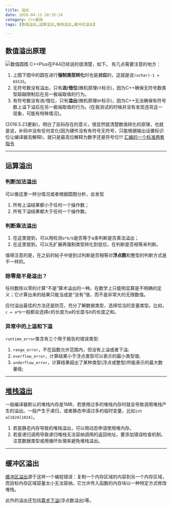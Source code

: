 ```yaml
---
title: 溢出
date: 2016-04-11 20:35:24
category: C++基础
tags: [数值溢出,运算溢出,堆栈溢出,缓冲区溢出]

---
```


## 数值溢出原理
![数值圆图](http://i.imgur.com/W3CYdOb.png)
C++Plus在P44已经说的很清楚，如下。
有几点需要注意的地方：

1. 上图下图中的圆在进行**强制类型转化**时也是**对应**的，这就是说`(uchar)-1 = 65535`。
2. 无符号数没有溢出，只有**进/借位**(微机原理`CF`标示)，因为C++确保无符号数类型超越限制后在另一极端取值的行为。
3. 有符号数没有进/借位，只有**溢出**(微机原理`OF`标示)，因为C++无法确保有符号数上溢下溢后在另一极端取值的行为。(在我测试的时候并没有发现违背这一现象，可能有特殊情况)。

(2016.5.23更新)，明白了反码存在的意义，很显然就清楚数值转化的原理，也就是说，补码中没有任何变化(因为硬件没有有符号无符号，只能根据输出设置标识位让编译器去解释)，就只是最高位解释为数字还是符号位!!!
[汇编的一个标准两套指令](http://blog.sina.com.cn/s/blog_6e44841b0100n2h6.html)

---

## 运算溢出

### 判断加法溢出

可以像这里一样分情况或者根据圆图分析，会发现
1. 所有上溢结果都小于任何一个操作数；
2. 所有下溢结果都大于任何一个操作数。

### 判断乘法溢出

1. 在这里提到，可以用检测`a*b/b`是否等于a来判断是否乘法溢出；
2. 在这里提到，可以先扩展再强制类型转化到低位，在判断是否相等来判断。

值得注意的是，在之前的帖子中提到过判断是否相等对**浮点数**和整型的判断方式是不一样的。

### 除零是不是溢出？
任何数除以零的计算“不是”算术溢出的一种。在数学上只能明显算是不明确的定义；它计算出来的结果只能当成是“没有”值，而不是非常大的无限数值。

应付溢出最佳的方法还是防范，充分了解数据类型，选择恰当的变量类型。比如，`c = a*b`一般都会选择c的长度为a的长度与b的长度之和。

### 异常中的上溢和下溢
`runtime_error`类含有三个用于报告的错误类型:
1. `range_error`，不在函数允许范围内，但没有上溢或者下溢;
2. `overflow_error`，计算结果小于浮点类型可以表示的最小类型值;
3. `underflow_error`，计算结果超出了某种类型(浮点或整型)所能表示的最大数量级;

---

## [堆栈溢出](https://zh.wikipedia.org/wiki/%E5%A0%86%E7%96%8A%E6%BA%A2%E4%BD%8D)

一般编译器默认的堆栈内存是1MB，若使用过多的堆栈内存时就会导致调用堆栈产生的溢出。一般产生于递归，或者静态申请过多的临时变量，比如`int a[1024[1024]`。

1. 若是静态内存导致的堆栈溢出，可以用动态申请使用堆内存。
2. 若是递归调用导致递归堆栈无法容纳调用的返回地址，要添加错误检查机制。注意数据类型或用循环处理来避免堆栈溢出。

---

## 缓冲区溢出

[缓冲区溢出](http://jingyan.baidu.com/article/e9fb46e1acc1267521f76633.html)源于这样一个编程错误：复制一个内存区域的内容到另一个内存区域，而目标内存区域容量太小无法容纳。它允许传入函数的内存块以一种特定方式修改堆栈。

此外的溢出还包括[算术下溢](https://zh.wikipedia.org/wiki/%E7%AE%97%E6%9C%AF%E4%B8%8B%E6%BA%A2)(浮点数溢出)等。